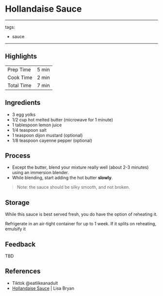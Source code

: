 # Hollandaise Sauce

---
tags:
  - sauce
---

## Highlights

| | |
|----|-----|
| Prep Time             | 5 min    |
| Cook Time             | 2 min    |
| Total Time            | 7 min    |

## Ingredients

* 3 egg yolks
* 1/2 cup hot melted butter (microwave for 1 minute)
* 1 tablespoon lemon juice
* 1/4 teaspoon salt
* 1 teaspoon dijon mustard (optional)
* 1/8 teaspoon cayenne pepper (optional)

## Process

* Except the butter, blend your mixture really well (about 2-3 minutes) using an immersion blender.
* While blending, start adding the hot butter **slowly**.

> Note: the sauce should be silky smooth, and not broken.

## Storage

While this sauce is best served fresh, you do have the option of reheating it.

Refrigerate in an air-tight container for up to 1 week. If it splits on reheating, emulsify it

## Feedback

TBD

## References

* Tiktok @eatlikeanadult
* [Hollandaise Sauce](https://downshiftology.com/recipes/hollandaise-sauce/) | Lisa Bryan
